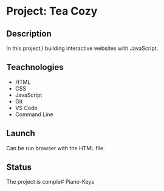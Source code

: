 #  Project: Tea Cozy
## Description
In this project,I building interactive websites with JavaScript.

## Teachnologies
+ HTML
+ CSS
+ JavaScript
+ Git
+ VS Code
+ Command Line


## Launch
Can be run   browser  with the HTML file.

## Status
The project is comple# Piano-Keys
